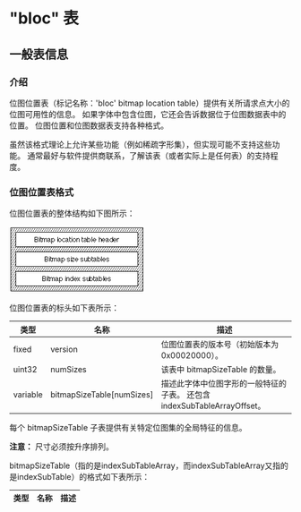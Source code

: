 # "bloc" 表
## 一般表信息
### 介绍

位图位置表（标记名称：'bloc' bitmap location table）提供有关所请求点大小的位图可用性的信息。 如果字体中包含位图，它还会告诉数据位于位图数据表中的位置。 位图位置和位图数据表支持各种格式。

虽然该格式理论上允许某些功能（例如稀疏字形集），但实现可能不支持这些功能。 通常最好与软件提供商联系，了解该表（或者实际上是任何表）的支持程度。

### 位图位置表格式

位图位置表的整体结构如下图所示：

![FF75](./images/FF75.gif)

位图位置表的标头如下表所示：


|类型|名称|描述|
|-|-|-|
|fixed|	version|位图位置表的版本号（初始版本为 0x00020000）。|
|uint32|	numSizes|该表中 bitmapSizeTable 的数量。|
|variable|	bitmapSizeTable[numSizes]|描述此字体中位图字形的一般特征的子表。 还包含indexSubTableArrayOffset。|

每个 bitmapSizeTable 子表提供有关特定位图集的全局特征的信息。

**注意：** 尺寸必须按升序排列。

bitmapSizeTable（指的是indexSubTableArray，而indexSubTableArray又指的是indexSubTable）的格式如下表所示：

|类型|名称|描述|
|-|-|-|